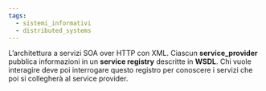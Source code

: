 ```yaml
---
tags:
  - sistemi_informativi
  - distributed_systems
---
```

L’architettura a servizi SOA over HTTP con XML.
Ciascun **service_provider** pubblica informazioni in un **service registry** descritte in **WSDL**. Chi vuole interagire deve poi interrogare questo registro per conoscere i servizi che poi si collegherà al service provider. 